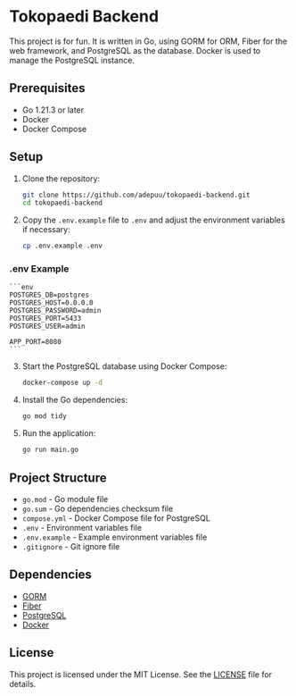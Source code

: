 # Tokopaedi Backend

This project is for fun. It is written in Go, using GORM for ORM, Fiber for the web framework, and PostgreSQL as the database. Docker is used to manage the PostgreSQL instance.

## Prerequisites

- Go 1.21.3 or later
- Docker
- Docker Compose

## Setup

1. Clone the repository:

    ```sh
    git clone https://github.com/adepuu/tokopaedi-backend.git
    cd tokopaedi-backend
    ```

2. Copy the `.env.example` file to `.env` and adjust the environment variables if necessary:

    ```sh
    cp .env.example .env
    ```

### .env Example

    ```env
    POSTGRES_DB=postgres
    POSTGRES_HOST=0.0.0.0
    POSTGRES_PASSWORD=admin
    POSTGRES_PORT=5433
    POSTGRES_USER=admin

    APP_PORT=8080
    ```

3. Start the PostgreSQL database using Docker Compose:

    ```sh
    docker-compose up -d
    ```

4. Install the Go dependencies:

    ```sh
    go mod tidy
    ```

5. Run the application:

    ```sh
    go run main.go
    ```

## Project Structure

- `go.mod` - Go module file
- `go.sum` - Go dependencies checksum file
- `compose.yml` - Docker Compose file for PostgreSQL
- `.env` - Environment variables file
- `.env.example` - Example environment variables file
- `.gitignore` - Git ignore file

## Dependencies

- [GORM](https://gorm.io/)
- [Fiber](https://gofiber.io/)
- [PostgreSQL](https://www.postgresql.org/)
- [Docker](https://www.docker.com/)

## License

This project is licensed under the MIT License. See the [LICENSE](LICENSE) file for details.